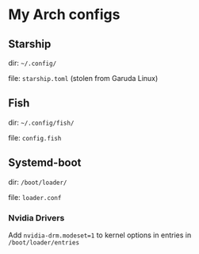 # My Arch configs

## Starship

dir: `~/.config/`

file: `starship.toml` (stolen from Garuda Linux)


## Fish

dir: `~/.config/fish/`

file: `config.fish`


## Systemd-boot

dir: `/boot/loader/`

file: `loader.conf`

### Nvidia Drivers
Add `nvidia-drm.modeset=1` to kernel options in entries in `/boot/loader/entries`
